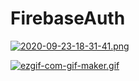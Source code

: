 # FirebaseAuth
[![2020-09-23-18-31-41.png](https://i.postimg.cc/HknF9F0z/2020-09-23-18-31-41.png)](https://postimg.cc/878y1K0f)

[![ezgif-com-gif-maker.gif](https://i.postimg.cc/8z9VcPdV/ezgif-com-gif-maker.gif)](https://postimg.cc/68rP1K1H)
